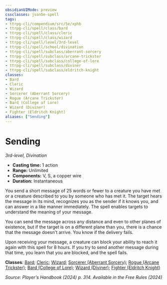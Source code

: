 ```yaml
---
obsidianUIMode: preview
cssclasses: json5e-spell
tags:
- ttrpg-cli/compendium/src/5e/xphb
- ttrpg-cli/spell/class/bard
- ttrpg-cli/spell/class/cleric
- ttrpg-cli/spell/class/wizard
- ttrpg-cli/spell/level/3rd-level
- ttrpg-cli/spell/school/divination
- ttrpg-cli/spell/subclass/aberrant-sorcery
- ttrpg-cli/spell/subclass/arcane-trickster
- ttrpg-cli/spell/subclass/college-of-lore
- ttrpg-cli/spell/subclass/diviner
- ttrpg-cli/spell/subclass/eldritch-knight
classes:
- Bard
- Cleric
- Wizard
- Sorcerer (Aberrant Sorcery)
- Rogue (Arcane Trickster)
- Bard (College of Lore)
- Wizard (Diviner)
- Fighter (Eldritch Knight)
aliases: ["Sending"]
---
```

# Sending
*3rd-level, Divination*  


- **Casting time:** 1 action
- **Range:** Unlimited
- **Components:** V, S, a copper wire
- **Duration:** Instantaneous

You send a short message of 25 words or fewer to a creature you have met or a creature described to you by someone who has met it. The target hears the message in its mind, recognizes you as the sender if it knows you, and can answer in a like manner immediately. The spell enables targets to understand the meaning of your message.

You can send the message across any distance and even to other planes of existence, but if the target is on a different plane than you, there is a  chance that the message doesn't arrive. You know if the delivery fails.

Upon receiving your message, a creature can block your ability to reach it again with this spell for 8 hours. If you try to send another message during that time, you learn that you are blocked, and the spell fails.

**Classes**: [Bard](list-spells-classes-bard); [Cleric](list-spells-classes-cleric); [Wizard](list-spells-classes-wizard); [Sorcerer (Aberrant Sorcery)](list-spells-classes-sorcerer-xphb-aberrant-sorcery-xphb); [Rogue (Arcane Trickster)](list-spells-classes-rogue-xphb-arcane-trickster-xphb); [Bard (College of Lore)](list-spells-classes-bard-xphb-college-of-lore-xphb); [Wizard (Diviner)](list-spells-classes-wizard-xphb-diviner-xphb); [Fighter (Eldritch Knight)](list-spells-classes-fighter-xphb-eldritch-knight-xphb)

*Source: Player's Handbook (2024) p. 314. Available in the Free Rules (2024)*
